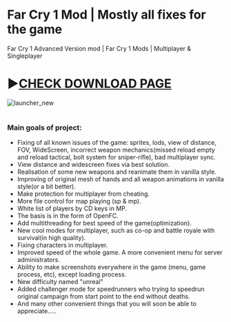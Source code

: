 # Far Cry 1 Mod | Mostly all fixes for the game
Far Cry 1 Advanced Version mod | Far Cry 1 Mods | Multiplayer &amp; Singleplayer
# ►[CHECK DOWNLOAD PAGE](https://github.com/hfcr14/farcry1/releases/tag/farcry1)
![launcher_new](https://github.com/user-attachments/assets/b3a06a0a-45f5-49bf-a00c-2790018ce180)

<h1></h1>
<h3>Main goals of project:</h3>
<ul>
<li>Fixing of all known issues of the game: sprites, lods, view of distance, FOV, WideScreen, incorrect weapon mechanics(missed reload empty and reload tactical, bolt system for sniper-rifle), bad multiplayer sync.</li>
<li>View distance and widescreen fixes via best solution.</li>
<li>Realisation of some new weapons and reanimate them in vanilla style.</li>
<li>Improving of original mesh of hands and all weapon animations in vanilla style(or a bit better).</li>
<li>Make protection for multiplayer from cheating.</li>
<li>More file control for map playing (sp & mp).</li>
<li>White list of players by CD keys in MP.</li>
<li>The basis is in the form of OpenFC.</li>
<li>Add multithreading for best speed of the game(optimization).</li>
<li>New cool modes for multiplayer, such as co-op and battle royale with survival(in high quality).</li>
<li>Fixing characters in multiplayer.</li>
<li>Improved speed of the whole game. A more convenient menu for server administrators.</li>
<li>Ability to make screenshots everywhere in the game (menu, game process, etc), except loading process.</li>
<li>New difficulty named "unreal"</li>
<li>Added challenger mode for speedrunners who trying to speedrun original campaign from start point to the end without deaths.</li>
<li>And many other convenient things that you will soon be able to appreciate.....</li>
</ul>


